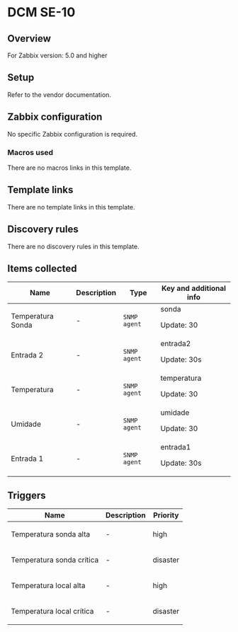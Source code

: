 # DCM SE-10

## Overview

For Zabbix version: 5.0 and higher

## Setup

Refer to the vendor documentation.

## Zabbix configuration

No specific Zabbix configuration is required.

### Macros used

There are no macros links in this template.

## Template links

There are no template links in this template.

## Discovery rules

There are no discovery rules in this template.

## Items collected

|Name|Description|Type|Key and additional info|
|----|-----------|----|----|
|Temperatura Sonda|<p>-</p>|`SNMP agent`|sonda<p>Update: 30</p>|
|Entrada 2|<p>-</p>|`SNMP agent`|entrada2<p>Update: 30s</p>|
|Temperatura|<p>-</p>|`SNMP agent`|temperatura<p>Update: 30</p>|
|Umidade|<p>-</p>|`SNMP agent`|umidade<p>Update: 30</p>|
|Entrada 1|<p>-</p>|`SNMP agent`|entrada1<p>Update: 30s</p>|
## Triggers

|Name|Description|Priority|
|----|-----------|----|
|Temperatura sonda alta|<p>-</p>|high|
|Temperatura sonda crítica|<p>-</p>|disaster|
|Temperatura local alta|<p>-</p>|high|
|Temperatura local crítica|<p>-</p>|disaster|
